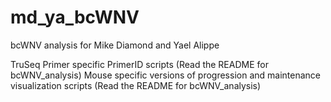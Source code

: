 # md_ya_bcWNV
bcWNV analysis for Mike Diamond and Yael Alippe 


TruSeq Primer specific PrimerID scripts (Read the README for bcWNV_analysis)
Mouse specific versions of progression and maintenance visualization scripts (Read the README for bcWNV_analysis)
